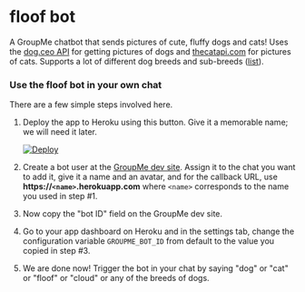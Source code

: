 # floof bot
A GroupMe chatbot that sends pictures of cute, fluffy dogs and cats! Uses the [dog.ceo API](https://dog.ceo/dog-api/) for getting pictures of dogs and [thecatapi.com](http://thecatapi.com) for pictures of cats. Supports a lot of different dog breeds and sub-breeds ([list](https://dog.ceo/dog-api/breeds-list)).

### Use the floof bot in your own chat
There are a few simple steps involved here.
1. Deploy the app to Heroku using this button. Give it a memorable name; we will need it later.

    [![Deploy](https://www.herokucdn.com/deploy/button.svg)](https://heroku.com/deploy?env[GROUPME_BOT_ID]=default)
2. Create a bot user at the [GroupMe dev site](https://dev.groupme.com/bots). Assign it to the chat you want to add it, give it a name and an avatar, and for the callback URL, use **https://`<name>`.herokuapp.com** where `<name>` corresponds to the name you used in step #1.
3. Now copy the "bot ID" field on the GroupMe dev site.
4. Go to your app dashboard on Heroku and in the settings tab, change the configuration variable `GROUPME_BOT_ID` from default to the value you copied in step #3.
5. We are done now! Trigger the bot in your chat by saying "dog" or "cat" or "floof" or "cloud" or any of the breeds of dogs.
